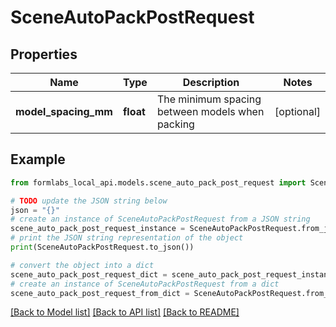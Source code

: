 # SceneAutoPackPostRequest


## Properties

Name | Type | Description | Notes
------------ | ------------- | ------------- | -------------
**model_spacing_mm** | **float** | The minimum spacing between models when packing | [optional] 

## Example

```python
from formlabs_local_api.models.scene_auto_pack_post_request import SceneAutoPackPostRequest

# TODO update the JSON string below
json = "{}"
# create an instance of SceneAutoPackPostRequest from a JSON string
scene_auto_pack_post_request_instance = SceneAutoPackPostRequest.from_json(json)
# print the JSON string representation of the object
print(SceneAutoPackPostRequest.to_json())

# convert the object into a dict
scene_auto_pack_post_request_dict = scene_auto_pack_post_request_instance.to_dict()
# create an instance of SceneAutoPackPostRequest from a dict
scene_auto_pack_post_request_from_dict = SceneAutoPackPostRequest.from_dict(scene_auto_pack_post_request_dict)
```
[[Back to Model list]](../README.md#documentation-for-models) [[Back to API list]](../README.md#documentation-for-api-endpoints) [[Back to README]](../README.md)



